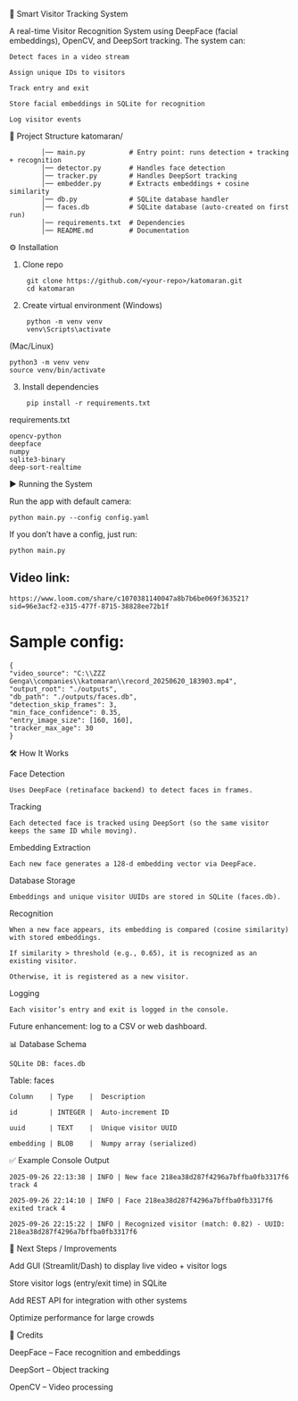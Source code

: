 👤 Smart Visitor Tracking System

A real-time Visitor Recognition System using DeepFace (facial embeddings), OpenCV, and DeepSort tracking.
The system can:

    Detect faces in a video stream

    Assign unique IDs to visitors

    Track entry and exit

    Store facial embeddings in SQLite for recognition

    Log visitor events

📂 Project Structure
        katomaran/
        
            │── main.py           # Entry point: runs detection + tracking + recognition
            │── detector.py       # Handles face detection
            │── tracker.py        # Handles DeepSort tracking
            │── embedder.py       # Extracts embeddings + cosine similarity
            │── db.py             # SQLite database handler
            │── faces.db          # SQLite database (auto-created on first run)
            │── requirements.txt  # Dependencies
            │── README.md         # Documentation

⚙️ Installation
1. Clone repo
       
        git clone https://github.com/<your-repo>/katomaran.git
        cd katomaran

2. Create virtual environment (Windows)
   
        python -m venv venv
        venv\Scripts\activate


(Mac/Linux)

    python3 -m venv venv
    source venv/bin/activate

3. Install dependencies
   
        pip install -r requirements.txt


requirements.txt

    opencv-python
    deepface
    numpy
    sqlite3-binary
    deep-sort-realtime

▶️ Running the System

Run the app with default camera:

    python main.py --config config.yaml


If you don’t have a config, just run:

    python main.py



## Video link:

    https://www.loom.com/share/c1070381140047a8b7b6be069f363521?sid=96e3acf2-e315-477f-8715-38828ee72b1f

# Sample config:

    {
    "video_source": "C:\\ZZZ Genga\\companies\\katomaran\\record_20250620_183903.mp4",
    "output_root": "./outputs",
    "db_path": "./outputs/faces.db",
    "detection_skip_frames": 3,
    "min_face_confidence": 0.35,
    "entry_image_size": [160, 160],
    "tracker_max_age": 30
    }

    
🛠 How It Works

Face Detection

    Uses DeepFace (retinaface backend) to detect faces in frames.

Tracking

    Each detected face is tracked using DeepSort (so the same visitor keeps the same ID while moving).

Embedding Extraction

    Each new face generates a 128-d embedding vector via DeepFace.

Database Storage

    Embeddings and unique visitor UUIDs are stored in SQLite (faces.db).

Recognition

    When a new face appears, its embedding is compared (cosine similarity) with stored embeddings.

    If similarity > threshold (e.g., 0.65), it is recognized as an existing visitor.

    Otherwise, it is registered as a new visitor.

Logging

    Each visitor’s entry and exit is logged in the console.

Future enhancement: log to a CSV or web dashboard.

📊 Database Schema

    SQLite DB: faces.db

Table: faces

    Column    |	Type	|  Description
    
    id        |	INTEGER	|  Auto-increment ID
    
    uuid      |	TEXT	|  Unique visitor UUID
    
    embedding |	BLOB	|  Numpy array (serialized)



✅ Example Console Output

    2025-09-26 22:13:38 | INFO | New face 218ea38d287f4296a7bffba0fb3317f6 track 4
    
    2025-09-26 22:14:10 | INFO | Face 218ea38d287f4296a7bffba0fb3317f6 exited track 4
    
    2025-09-26 22:15:22 | INFO | Recognized visitor (match: 0.82) - UUID: 218ea38d287f4296a7bffba0fb3317f6

🚀 Next Steps / Improvements

 Add GUI (Streamlit/Dash) to display live video + visitor logs

 Store visitor logs (entry/exit time) in SQLite

 Add REST API for integration with other systems

 Optimize performance for large crowds

🙌 Credits

DeepFace
 – Face recognition and embeddings

DeepSort
 – Object tracking

OpenCV
 – Video processing
